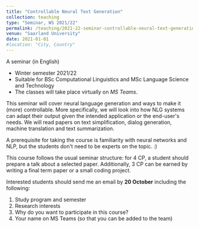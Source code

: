```yaml
---
title: "Controllable Neural Text Generation"
collection: teaching
type: "Seminar, WS 2021/22"
permalink: /teaching/2021-22-seminar-controllable-neural-text-generation
venue: "Saarland University"
date: 2021-01-01
#location: "City, Country"
---
```





A seminar (in English)
* Winter semester 2021/22
* Suitable for BSc Computational Linguistics and MSc Language Science and Technology
* The classes will take place virtually on *MS Teams*. 


This seminar will cover neural language generation and ways to make it (more) controllable. More specifically, we will look into how NLG systems can adapt their output given the intended application or the end-user's needs. We will read papers on text simplification, dialog generation, machine translation and text summarization.

A prerequisite for taking the course is familiarity with neural networks and NLP, but the students don't need to be experts on the topic. :) 

This course follows the usual seminar structure: for 4 CP, a student should prepare a talk about a selected paper. Additionally, 3 CP can be earned by writing a final term paper or a small coding project.

Interested students should send me an email by **20 October** including the following:
1. Study program and semester
2. Research interests
3. Why do you want to participate in this course?
4. Your name on MS Teams (so that you can be added to the team)



<!--- comment --->

